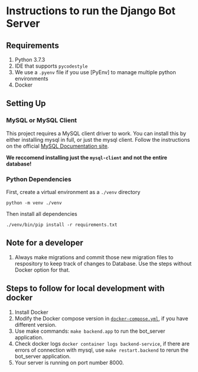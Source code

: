 # Instructions to run the Django Bot Server

## Requirements

1. Python 3.7.3
2. IDE that supports `pycodestyle`
3. We use a `.pyenv` file if you use [PyEnv] to manage multiple python environments
4. Docker

## Setting Up

### MySQL or MySQL Client

This project requires a MySQL client driver to work. You can install this by either installing mysql in full, or just the mysql client. Follow the instructions on the official [MySQL Documentation site](https://dev.mysql.com/doc/refman/8.0/en/installing.html).

**We reccomend installing just the `mysql-client` and not the entire database!**

### Python Dependencies

First, create a virtual environment as a `./venv` directory
```
python -m venv ./venv
```

Then install all dependencies
```
./venv/bin/pip install -r requirements.txt
```

## Note for a developer

1. Always make migrations and commit those new migration files to respository to keep track of changes to Database. Use the steps without Docker option for that.

## Steps to follow for local development with docker

1. Install Docker
2. Modify the Docker compose version in [`docker-compose.yml`](../../docker-compose.yml), if you have different version.
3. Use make commands: `make backend.app` to run the bot_server application.
4. Check docker logs `docker container logs backend-service`, if there are errors of connection with mysql, use `make restart.backend` to rerun the bot_server application.
5. Your server is running on port number 8000.
